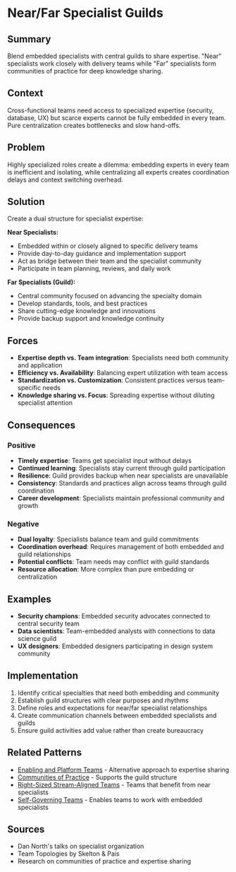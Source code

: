 # Near/Far Specialist Guilds

## Summary
Blend embedded specialists with central guilds to share expertise. "Near" specialists work closely with delivery teams while "Far" specialists form communities of practice for deep knowledge sharing.

## Context
Cross-functional teams need access to specialized expertise (security, database, UX) but scarce experts cannot be fully embedded in every team. Pure centralization creates bottlenecks and slow hand-offs.

## Problem
Highly specialized roles create a dilemma: embedding experts in every team is inefficient and isolating, while centralizing all experts creates coordination delays and context switching overhead.

## Solution
Create a dual structure for specialist expertise:

**Near Specialists:**
- Embedded within or closely aligned to specific delivery teams
- Provide day-to-day guidance and implementation support
- Act as bridge between their team and the specialist community
- Participate in team planning, reviews, and daily work

**Far Specialists (Guild):**
- Central community focused on advancing the specialty domain
- Develop standards, tools, and best practices
- Share cutting-edge knowledge and innovations
- Provide backup support and knowledge continuity

## Forces
- **Expertise depth vs. Team integration**: Specialists need both community and application
- **Efficiency vs. Availability**: Balancing expert utilization with team access
- **Standardization vs. Customization**: Consistent practices versus team-specific needs
- **Knowledge sharing vs. Focus**: Spreading expertise without diluting specialist attention

## Consequences

### Positive
- **Timely expertise**: Teams get specialist input without delays
- **Continued learning**: Specialists stay current through guild participation
- **Resilience**: Guild provides backup when near specialists are unavailable
- **Consistency**: Standards and practices align across teams through guild coordination
- **Career development**: Specialists maintain professional community and growth

### Negative
- **Dual loyalty**: Specialists balance team and guild commitments
- **Coordination overhead**: Requires management of both embedded and guild relationships
- **Potential conflicts**: Team needs may conflict with guild standards
- **Resource allocation**: More complex than pure embedding or centralization

## Examples
- **Security champions**: Embedded security advocates connected to central security team
- **Data scientists**: Team-embedded analysts with connections to data science guild
- **UX designers**: Embedded designers participating in design system community

## Implementation
1. Identify critical specialties that need both embedding and community
2. Establish guild structures with clear purposes and rhythms
3. Define roles and expectations for near/far specialist relationships
4. Create communication channels between embedded specialists and guilds
5. Ensure guild activities add value rather than create bureaucracy

## Related Patterns
- [Enabling and Platform Teams](enabling-platform-teams.md) - Alternative approach to expertise sharing
- [Communities of Practice](platform-teams-communities.md) - Supports the guild structure
- [Right-Sized Stream-Aligned Teams](right-sized-stream-aligned-teams.md) - Teams that benefit from near specialists
- [Self-Governing Teams](self-governing-teams.md) - Enables teams to work with embedded specialists

## Sources
- Dan North's talks on specialist organization
- Team Topologies by Skelton & Pais
- Research on communities of practice and expertise sharing